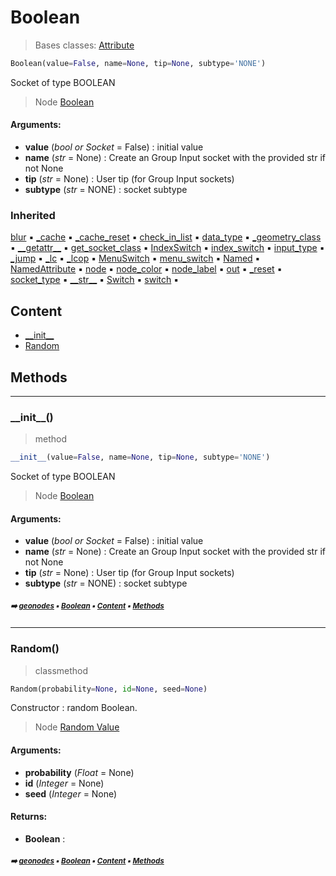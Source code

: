 # Boolean

> Bases classes: [Attribute](attribute.md#attribute)

``` python
Boolean(value=False, name=None, tip=None, subtype='NONE')
```

Socket of type BOOLEAN

> Node [Boolean](https://docs.blender.org/manual/en/latest/modeling/geometry_nodes/input/constant/boolean.html)

#### Arguments:
- **value** (_bool or Socket_ = False) : initial value
- **name** (_str_ = None) : Create an Group Input socket with the provided str if not None
- **tip** (_str_ = None) : User tip (for Group Input sockets)
- **subtype** (_str_ = NONE) : socket subtype

### Inherited

[blur](socket.md#blur) :black_small_square: [\_cache](nodecache.md#_cache) :black_small_square: [\_cache_reset](nodecache.md#_cache_reset) :black_small_square: [check_in_list](socket.md#check_in_list) :black_small_square: [data_type](socket.md#data_type) :black_small_square: [\_geometry_class](socket.md#_geometry_class) :black_small_square: [\_\_getattr__](socket.md#__getattr__) :black_small_square: [get_socket_class](socket.md#get_socket_class) :black_small_square: [IndexSwitch](socket.md#indexswitch) :black_small_square: [index_switch](socket.md#index_switch) :black_small_square: [input_type](socket.md#input_type) :black_small_square: [\_jump](socket.md#_jump) :black_small_square: [\_lc](socket.md#_lc) :black_small_square: [\_lcop](socket.md#_lcop) :black_small_square: [MenuSwitch](socket.md#menuswitch) :black_small_square: [menu_switch](socket.md#menu_switch) :black_small_square: [Named](attribute.md#named) :black_small_square: [NamedAttribute](attribute.md#namedattribute) :black_small_square: [node](socket.md#node) :black_small_square: [node_color](socket.md#node_color) :black_small_square: [node_label](socket.md#node_label) :black_small_square: [out](socket.md#out) :black_small_square: [\_reset](socket.md#_reset) :black_small_square: [socket_type](socket.md#socket_type) :black_small_square: [\_\_str__](socket.md#__str__) :black_small_square: [Switch](socket.md#switch) :black_small_square: [switch](socket.md#switch) :black_small_square:

## Content

- [\_\_init__](boolean.md#__init__)
- [Random](boolean.md#random)

## Methods



----------
### \_\_init__()

> method

``` python
__init__(value=False, name=None, tip=None, subtype='NONE')
```

Socket of type BOOLEAN

> Node [Boolean](https://docs.blender.org/manual/en/latest/modeling/geometry_nodes/input/constant/boolean.html)

#### Arguments:
- **value** (_bool or Socket_ = False) : initial value
- **name** (_str_ = None) : Create an Group Input socket with the provided str if not None
- **tip** (_str_ = None) : User tip (for Group Input sockets)
- **subtype** (_str_ = NONE) : socket subtype

##### <sub>:arrow_right: [geonodes](index.md#geonodes) :black_small_square: [Boolean](boolean.md#boolean) :black_small_square: [Content](boolean.md#content) :black_small_square: [Methods](boolean.md#methods)</sub>

----------
### Random()

> classmethod

``` python
Random(probability=None, id=None, seed=None)
```

Constructor : random Boolean.

> Node [Random Value](https://docs.blender.org/manual/en/latest/modeling/geometry_nodes/utilities/random_value.html)

#### Arguments:
- **probability** (_Float_ = None)
- **id** (_Integer_ = None)
- **seed** (_Integer_ = None)



#### Returns:
- **Boolean** :

##### <sub>:arrow_right: [geonodes](index.md#geonodes) :black_small_square: [Boolean](boolean.md#boolean) :black_small_square: [Content](boolean.md#content) :black_small_square: [Methods](boolean.md#methods)</sub>